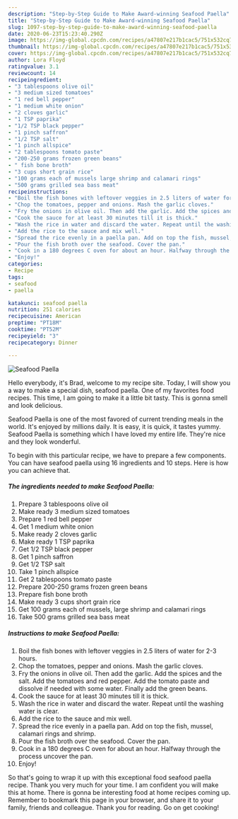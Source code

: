 ```yaml
---
description: "Step-by-Step Guide to Make Award-winning Seafood Paella"
title: "Step-by-Step Guide to Make Award-winning Seafood Paella"
slug: 1097-step-by-step-guide-to-make-award-winning-seafood-paella
date: 2020-06-23T15:23:40.290Z
image: https://img-global.cpcdn.com/recipes/a47807e217b1cac5/751x532cq70/seafood-paella-recipe-main-photo.jpg
thumbnail: https://img-global.cpcdn.com/recipes/a47807e217b1cac5/751x532cq70/seafood-paella-recipe-main-photo.jpg
cover: https://img-global.cpcdn.com/recipes/a47807e217b1cac5/751x532cq70/seafood-paella-recipe-main-photo.jpg
author: Lora Floyd
ratingvalue: 3.1
reviewcount: 14
recipeingredient:
- "3 tablespoons olive oil"
- "3 medium sized tomatoes"
- "1 red bell pepper"
- "1 medium white onion"
- "2 cloves garlic"
- "1 TSP paprika"
- "1/2 TSP black pepper"
- "1 pinch saffron"
- "1/2 TSP salt"
- "1 pinch allspice"
- "2 tablespoons tomato paste"
- "200-250 grams frozen green beans"
- " fish bone broth"
- "3 cups short grain rice"
- "100 grams each of mussels large shrimp and calamari rings"
- "500 grams grilled sea bass meat"
recipeinstructions:
- "Boil the fish bones with leftover veggies in 2.5 liters of water for 2-3 hours."
- "Chop the tomatoes, pepper and onions. Mash the garlic cloves."
- "Fry the onions in olive oil. Then add the garlic. Add the spices and the salt. Add the tomatoes and red pepper. Add the tomato paste and dissolve if needed with some water. Finally add the green beans."
- "Cook the sauce for at least 30 minutes till it is thick."
- "Wash the rice in water and discard the water. Repeat until the washing water is clear."
- "Add the rice to the sauce and mix well."
- "Spread the rice evenly in a paella pan. Add on top the fish, mussel, calamari rings and shrimp."
- "Pour the fish broth over the seafood. Cover the pan."
- "Cook in a 180 degrees C oven for about an hour. Halfway through the process uncover the pan."
- "Enjoy!"
categories:
- Recipe
tags:
- seafood
- paella

katakunci: seafood paella 
nutrition: 251 calories
recipecuisine: American
preptime: "PT18M"
cooktime: "PT52M"
recipeyield: "3"
recipecategory: Dinner

---
```



![Seafood Paella](https://img-global.cpcdn.com/recipes/a47807e217b1cac5/751x532cq70/seafood-paella-recipe-main-photo.jpg)

Hello everybody, it's Brad, welcome to my recipe site. Today, I will show you a way to make a special dish, seafood paella. One of my favorites food recipes. This time, I am going to make it a little bit tasty. This is gonna smell and look delicious.



Seafood Paella is one of the most favored of current trending meals in the world. It's enjoyed by millions daily. It is easy, it is quick, it tastes yummy. Seafood Paella is something which I have loved my entire life. They're nice and they look wonderful.


To begin with this particular recipe, we have to prepare a few components. You can have seafood paella using 16 ingredients and 10 steps. Here is how you can achieve that.

<!--inarticleads1-->

##### The ingredients needed to make Seafood Paella:

1. Prepare 3 tablespoons olive oil
1. Make ready 3 medium sized tomatoes
1. Prepare 1 red bell pepper
1. Get 1 medium white onion
1. Make ready 2 cloves garlic
1. Make ready 1 TSP paprika
1. Get 1/2 TSP black pepper
1. Get 1 pinch saffron
1. Get 1/2 TSP salt
1. Take 1 pinch allspice
1. Get 2 tablespoons tomato paste
1. Prepare 200-250 grams frozen green beans
1. Prepare  fish bone broth
1. Make ready 3 cups short grain rice
1. Get 100 grams each of mussels, large shrimp and calamari rings
1. Take 500 grams grilled sea bass meat




<!--inarticleads2-->

##### Instructions to make Seafood Paella:

1. Boil the fish bones with leftover veggies in 2.5 liters of water for 2-3 hours.
1. Chop the tomatoes, pepper and onions. Mash the garlic cloves.
1. Fry the onions in olive oil. Then add the garlic. Add the spices and the salt. Add the tomatoes and red pepper. Add the tomato paste and dissolve if needed with some water. Finally add the green beans.
1. Cook the sauce for at least 30 minutes till it is thick.
1. Wash the rice in water and discard the water. Repeat until the washing water is clear.
1. Add the rice to the sauce and mix well.
1. Spread the rice evenly in a paella pan. Add on top the fish, mussel, calamari rings and shrimp.
1. Pour the fish broth over the seafood. Cover the pan.
1. Cook in a 180 degrees C oven for about an hour. Halfway through the process uncover the pan.
1. Enjoy!




So that's going to wrap it up with this exceptional food seafood paella recipe. Thank you very much for your time. I am confident you will make this at home. There is gonna be interesting food at home recipes coming up. Remember to bookmark this page in your browser, and share it to your family, friends and colleague. Thank you for reading. Go on get cooking!
